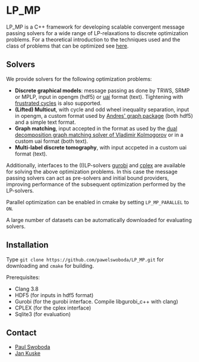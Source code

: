 LP_MP
========

LP_MP is a C++ framework for developing scalable convergent message passing solvers for a wide range of LP-relaxations to discrete optimization problems.
For a theoretical introduction to the techniques used and the class of problems that can be optimized see [here](https://arxiv.org/abs/1612.05460).

## Solvers
We provide solvers for the following optimization problems:
* **Discrete graphical models**: message passing as done by TRWS, SRMP or MPLP, input in opengm (hdf5) or [uai](http://www.cs.huji.ac.il/project/PASCAL/fileFormat.php) format (text). Tightening with [frustrated cycles](http://cs.nyu.edu/~dsontag/papers/sontag_uai12.pdf) is also supported.
* **(Lifted) Multicut**, with cycle and odd wheel inequality separation, input in opengm, a custom format used by [Andres' graph package](https://github.com/bjoern-andres/graph) (both hdf5) and a simple text format.
* **Graph matching**, input accepted in the format as used by the [dual decomposition graph matching solver of Vladimir Kolmogorov](http://pub.ist.ac.at/~vnk/software/GraphMatching-v1.02.src.zip) or in a custom uai format (both text).
* **Multi-label discrete tomography**, with input accpeted in a custom uai format (text).
<!---* **Tracking by detection** for some cell-tracking problems, with input in a custom text format.-->

Additionally, interfaces to the (I)LP-solvers [gurobi](http://www.gurobi.com) and [cplex](http://www.ibm.com/software/integration/optimization/cplex-optimizer/) are available for solving the above optimization problems. In this case the message passing solvers can act as pre-solvers and initial bound providers, improving performance of the subsequent optimization performed by the LP-solvers.

Parallel optimization can be enabled in cmake by setting `LP_MP_PARALLEL` to `ON`.

<!--SAT-based rounding can be enabled for some problems by setting `WITH_SAT_BASED_ROUNDING` to `ON`.-->

A large number of datasets can be automatically downloaded for evaluating solvers.

## Installation
Type `git clone https://github.com/pawelswoboda/LP_MP.git` for downloading and `cmake` for building.

Prerequisites:
* Clang 3.8
* HDF5 (for inputs in hdf5 format)
* Gurobi (for the gurobi interface. Compile libgurobi_c++ with clang)
* CPLEX (for the cplex interface)
* Sqlite3 (for evaluation)

## Contact
* [Paul Swoboda](https://github.com/pawelswoboda)
* [Jan Kuske](https://github.com/DerJFK)
